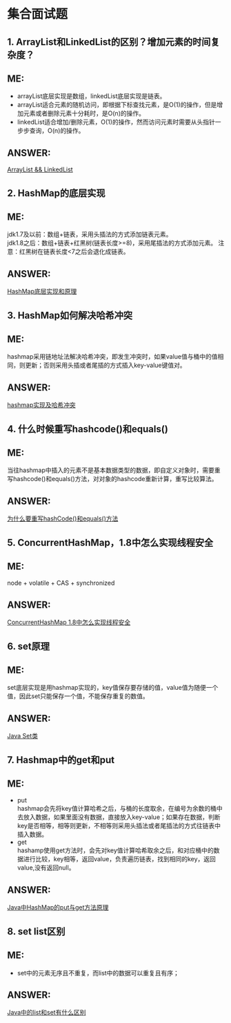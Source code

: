 # 集合面试题  
## 1. ArrayList和LinkedList的区别？增加元素的时间复杂度？  

ME:  
---  
+ arrayList底层实现是数组，linkedList底层实现是链表。  
+ arrayList适合元素的随机访问，即根据下标查找元素，是O(1)的操作，但是增加元素或者删除元素十分耗时，是O(n)的操作。  
+ linkedList适合增加/删除元素，O(1)的操作，然而访问元素时需要从头指针一步步查询，O(n)的操作。  

ANSWER:  
---  
[ArrayList && LinkedList](https://www.cnblogs.com/zjss/p/5232048.html)  

## 2. HashMap的底层实现  

ME:  
---  
jdk1.7及以前：数组+链表，采用头插法的方式添加链表元素。  
jdk1.8之后：数组+链表+红黑树(链表长度>=8)，采用尾插法的方式添加元素。  注意：红黑树在链表长度<7之后会退化成链表。  

ANSWER:  
---  
[HashMap底层实现和原理](https://blog.csdn.net/qq_41345773/article/details/92066554)  

## 3. HashMap如何解决哈希冲突

ME:  
---  
hashmap采用链地址法解决哈希冲突，即发生冲突时，如果value值与桶中的值相同，则更新；否则采用头插或者尾插的方式插入key-value键值对。  

ANSWER:  
---  
[hashmap实现及哈希冲突](https://www.cnblogs.com/marcocao/p/9884243.html)  

## 4. 什么时候重写hashcode()和equals()  

ME:  
---  
当往hashmap中插入的元素不是基本数据类型的数据，即自定义对象时，需要重写hashcode()和equals()方法，对对象的hashcode重新计算，重写比较算法。  

ANSWER:  
---  
[为什么要重写hashCode()和equals()方法](https://www.cnblogs.com/xinghaonan/p/11933378.html)  

## 5. ConcurrentHashMap，1.8中怎么实现线程安全  

ME:  
---  
node + volatile + CAS + synchronized  

ANSWER:  
---  
[ConcurrentHashMap 1.8中怎么实现线程安全](https://www.cnblogs.com/junjiang3/p/8686290.html)  

## 6. set原理  

ME:  
---  
set底层实现是用hashmap实现的，key值保存要存储的值，value值为随便一个值，因此set只能保存一个值，不能保存重复的数值。  

ANSWER:  
---  
[Java Set类](https://www.jianshu.com/p/3950f64821a6)  

## 7. Hashmap中的get和put  

ME:  
---  
+ put  
hashmap会先将key值计算哈希之后，与桶的长度取余，在编号为余数的桶中去放入数据，如果里面没有数据，直接放入key-value；如果存在数据，判断key是否相等，相等则更新，不相等则采用头插法或者尾插法的方式往链表中插入数据。  
+ get  
hashamp使用get方法时，会先对key值计算哈希取余之后，和对应桶中的数据进行比较，key相等，返回value，负责遍历链表，找到相同的key，返回value,没有返回null。  

ANSWER:  
---  
[Java中HashMap的put与get方法原理](https://www.cnblogs.com/kangkaii/p/8473793.html)  

## 8. set list区别  

ME:  
---  
+ set中的元素无序且不重复，而list中的数据可以重复且有序；  

ANSWER:  
---  
[Java中的list和set有什么区别](https://www.cnblogs.com/q2546/p/11394723.html)  